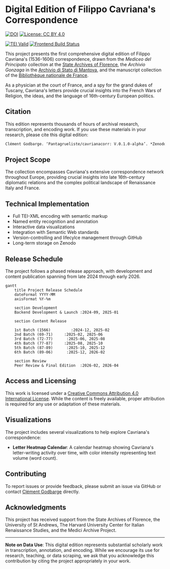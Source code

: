 # Digital Edition of Filippo Cavriana's Correspondence
[![DOI](https://zenodo.org/badge/DOI/10.5281/zenodo.8224585.svg)]([https://doi.org/10.5281/zenodo.8224585](https://doi.org/10.5281/zenodo.14789457))
[![License: CC BY 4.0](https://img.shields.io/badge/License-CC%20BY%204.0-lightgrey.svg)](http://creativecommons.org/licenses/by/4.0/)  

[![TEI Valid](https://github.com/Pantagrueliste/CavrianaCorr/actions/workflows/tei-validation.yml/badge.svg?branch=main)](https://github.com/Pantagrueliste/CavrianaCorr/actions/workflows/tei-validation.yml)
[![Frontend Build Status](https://github.com/Pantagrueliste/CavrianaCorr_FrontEnd/actions/workflows/main.yml/badge.svg?branch=main)](https://github.com/Pantagrueliste/CavrianaCorr_FrontEnd/actions/workflows/main.yml)


This project presents the first comprehensive digital edition of Filippo Cavriana's (1536-1606) correspondence, drawn from the *Mediceo del Principato* collection at the [State Archives of Florence](http://www.archiviodistato.firenze.it/), the *Archivio Gonzaga* in the [Archivio di Stato di Mantova](https://archiviodistatomantova.cultura.gov.it/), and the manuscript collection of the [Bibliothèque nationale de France](https://www.bnf.fr). 

As a physician at the court of France, and a spy for the grand dukes of Tuscany, Cavriana's letters provide crucial insights into the French Wars of Religion, the ideas, and the language of 16th-century European politics.

## Citation

This edition represents thousands of hours of archival research, transcription, and encoding work. If you use these materials in your research, please cite this digital edition:

```markdown
Clément Godbarge. ‘Pantagrueliste/cavrianacorr: V.0.1.0-alpha’. *Zenodo*, 2 February 2025. https://doi.org/10.5281/zenodo.14789457.
```

## Project Scope

The collection encompasses Cavriana's extensive correspondence network throughout Europe, providing crucial insights into late 16th-century diplomatic relations and the complex political landscape of Renaissance Italy and France.

## Technical Implementation

- Full TEI-XML encoding with semantic markup
- Named entity recognition and annotation
- Interactive data visualizations
- Integration with Semantic Web standards
- Version-controlling and lifecylce management through GitHub
- Long-term storage on Zenodo

## Release Schedule

The project follows a phased release approach, with development and content publication spanning from late 2024 through early 2026.

```mermaid
gantt
    title Project Release Schedule
    dateFormat YYYY-MM
    axisFormat %Y-%m
    
    section Development
    Backend Development & Launch :2024-09, 2025-01
    
    section Content Release
    
    1st Batch (1566)         :2024-12, 2025-02
    2nd Batch (69-71)     :2025-02, 2025-06
    3rd Batch (72-77)      :2025-06, 2025-08
    4th Batch (77-87)     :2025-08, 2025-10
    5th Batch (87-89)      :2025-10, 2025-12
    6th Batch (89-06)      :2025-12, 2026-02
    
    section Review
    Peer Review & Final Edition  :2026-02, 2026-04
```

## Access and Licensing

This work is licensed under a [Creative Commons Attribution 4.0 International License](http://creativecommons.org/licenses/by/4.0/). While the content is freely available, proper attribution is required for any use or adaptation of these materials.

## Visualizations

The project includes several visualizations to help explore Cavriana's correspondence:

- **Letter Heatmap Calendar**: A calendar heatmap showing Cavriana's letter-writing activity over time, with color intensity representing text volume (word count).

## Contributing

To report issues or provide feedback, please submit an issue via GitHub or contact [Clément Godbarge](mailto:cag30@st-andrews.ac.uk) directly.

## Acknowledgments

This project has received support from the State Archives of Florence, the University of St Andrews, The Harvard University Center for Italian Renaissance Studies, and the Medici Archive Project.

---

**Note on Data Use**: This digital edition represents substantial scholarly work in transcription, annotation, and encoding. While we encourage its use for research, teaching, or data scraping, we ask that you acknowledge this contribution by citing the project appropriately in your work.
